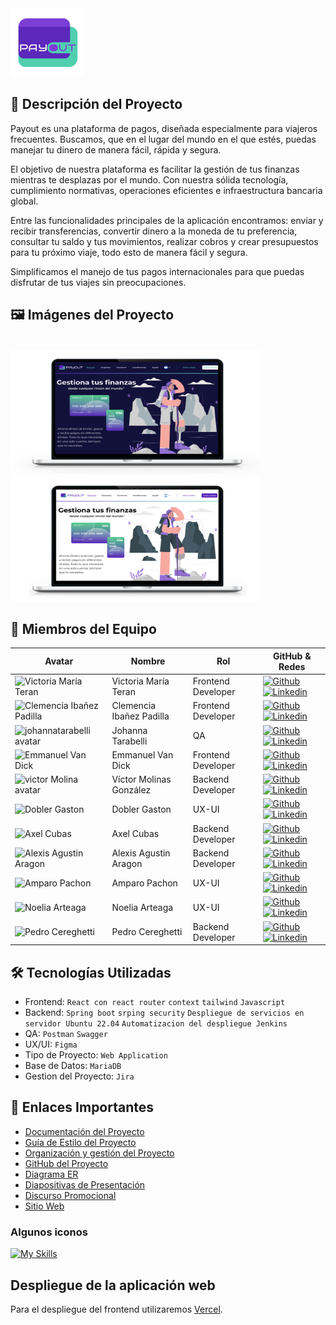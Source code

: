 <img src="https://github.com/No-Country-simulation/s17-06-m-java-react/blob/develop/ASSET/PAYOUT-%201.png" alt="logo PAYOUT" />


## 📖 Descripción del Proyecto

Payout es una plataforma de pagos, diseñada especialmente para viajeros frecuentes. Buscamos, que en el lugar del mundo en el que estés, puedas manejar tu dinero de manera fácil, rápida y segura.

El objetivo de nuestra plataforma es facilitar la gestión de tus finanzas mientras te desplazas por el mundo. Con nuestra sólida tecnología, cumplimiento normativas, operaciones eficientes e infraestructura bancaria global.

Entre las funcionalidades principales de la aplicación encontramos: enviar y recibir transferencias,  convertir dinero a la moneda de tu preferencia, consultar tu saldo y tus movimientos, realizar cobros y crear presupuestos para tu próximo viaje, todo esto de manera fácil y segura. 

Simplificamos el manejo de tus pagos internacionales para que puedas disfrutar de tus viajes sin preocupaciones.


## 🖼️ Imágenes del Proyecto

<br>
<img width="400" height= "200" src="https://github.com/No-Country-simulation/s17-06-m-java-react/blob/develop/ASSET/1.png" alt="vista principal PAYOUT" />
<br>
<img width="400" height= "200" src="https://github.com/No-Country-simulation/s17-06-m-java-react/blob/develop/ASSET/2.png" alt="vista segundaria PAYOUT  " />
<br>

## 👥 Miembros del Equipo

| Avatar                        | Nombre          | Rol                    | GitHub & Redes                                                                                                                                                                                          |
| ----------------------------- | --------------- | ---------------------- | ------------------------------------------------------------------------------------------------------------------------------------------------------------------------------------------------------- |
| <img width="48" height="48" src="https://avatars.githubusercontent.com/u/107654669?v=4" alt="Victoria María Teran" /> | Victoria María Teran     | Frontend Developer    | [![Github](https://skillicons.dev/icons?i=github)](https://github.com/vickyteran) [![Linkedin](https://skillicons.dev/icons?i=linkedin)](https://www.linkedin.com/in/victoriamariateran)         |
| <img width="48" height="48" src="https://avatars.githubusercontent.com/u/125686907?v=4" alt="Clemencia Ibañez Padilla" /> | Clemencia Ibañez Padilla      | Frontend Developer   | [![Github](https://skillicons.dev/icons?i=github)](https://github.com/cibanezpadilla) [![Linkedin](https://skillicons.dev/icons?i=linkedin)](https://www.linkedin.com/in/cibanezpadilla/)         |  
| <img width="48" height="48" src="https://avatars.githubusercontent.com/u/141964978?v=4" alt="johannatarabelli avatar" /> | Johanna Tarabelli | QA                     | [![Github](https://skillicons.dev/icons?i=github)](https://github.com/johannatarabelli) [![Linkedin](https://skillicons.dev/icons?i=linkedin)](https://www.linkedin.com/in/johanna-tarabelli-a2501041/)   |
| <img width="48" height="48" src="https://avatars.githubusercontent.com/u/93367648?v=4" alt="Emmanuel Van Dick" /> | Emmanuel Van Dick | Frontend Developer     | [![Github](https://skillicons.dev/icons?i=github)](https://github.com/emmanuel-vandyk?tab=repositories) [![Linkedin](https://skillicons.dev/icons?i=linkedin)](https://linkedin.com/in/emmanuel-vandyk)               |
| <img width="48" height="48" src="https://github.com/user-attachments/assets/7be64c44-f47e-43ac-ae03-8d0bb143e3a1" alt="victor Molina avatar" /> | Víctor Molinas González |  Backend Developer                | [![Github](https://skillicons.dev/icons?i=github)](https://github.com/vmolinas) [![Linkedin](https://skillicons.dev/icons?i=linkedin)](https://www.linkedin.com/in/vmolinasg/)   |
| <img width="48" height="48" src="https://github.com/user-attachments/assets/ce8256b6-8465-4741-a93b-2085c2d3315e" alt="Dobler Gaston" /> | Dobler Gaston | UX-UI    | [![Github](https://skillicons.dev/icons?i=github)]() [![Linkedin](https://skillicons.dev/icons?i=linkedin)](https://www.linkedin.com/in/dobler-gaston/)               |
| <img width="48" height="48" src="https://github.com/user-attachments/assets/266342b2-f850-4f1e-8e25-7776cfaec1e5" alt="Axel Cubas" /> | Axel Cubas     | Backend Developer    | [![Github](https://skillicons.dev/icons?i=github)](https://github.com/ajax159) [![Linkedin](https://skillicons.dev/icons?i=linkedin)](https://www.linkedin.com/in/axel-pedro-c-054998139/)         | 
| <img width="48" height="48" src="https://github.com/user-attachments/assets/b91ef0eb-9d8b-4a91-8e8b-291b7f636276" alt="Alexis Agustin Aragon" /> | Alexis Agustin Aragon      | Backend Developer    | [![Github](https://skillicons.dev/icons?i=github)](https://github.com/AAragonDev) [![Linkedin](https://skillicons.dev/icons?i=linkedin)](https://www.linkedin.com/in/alexis-agust%C3%ADn-arag%C3%B3n/)         |  
| <img width="48" height="48" src="https://github.com/user-attachments/assets/ec202b73-ba0f-4480-aaa4-2c95f66acbf9" alt="Amparo Pachon" /> | Amparo Pachon      | UX-UI   | [![Github](https://skillicons.dev/icons?i=github)](https://github.com/LuzAmparo22) [![Linkedin](https://skillicons.dev/icons?i=linkedin)](https://www.linkedin.com/in/luz-amparo-pach%C3%B3n-mojica-50a1ab2a5/)         |  
| <img width="48" height="48" src="https://ca.slack-edge.com/T02KS88FB0E-U03D2S4GKS4-bed25a1c9a4a-512" alt="Noelia Arteaga" /> | Noelia Arteaga      | UX-UI   | [![Github](https://skillicons.dev/icons?i=github)]() [![Linkedin](https://skillicons.dev/icons?i=linkedin)](https://www.linkedin.com/in/emelynoeliaarteaga/)         |  
| <img width="48" height="48" src="https://ca.slack-edge.com/T02KS88FB0E-U079FF4GNCU-be2e43a192c6-512" alt="Pedro Cereghetti" /> | Pedro Cereghetti      | Backend Developer   | [![Github](https://skillicons.dev/icons?i=github)](https://github.com/PedroCere) [![Linkedin](https://skillicons.dev/icons?i=linkedin)](http://www.linkedin.com/in/pedro-cereghetti-48448824a)         |  

## 🛠️ Tecnologías Utilizadas

- Frontend: `React con react router` `context` `tailwind` `Javascript`
- Backend: `Spring boot`  `srping security`  `Despliegue de servicios en servidor Ubuntu 22.04` `Automatizacion del despliegue Jenkins`
- QA: `Postman` `Swagger` 
- UX/UI: `Figma`
- Tipo de Proyecto: `Web Application`
- Base de Datos: `MariaDB`
- Gestion del Proyecto: `Jira`

## 🔗 Enlaces Importantes

- [Documentación del Proyecto](https://johitatarabelli.atlassian.net/wiki/spaces/~7120209b84348375644d2897abedce685fc0d4/pages/131179)
- [Guía de Estilo del Proyecto](https://www.figma.com/design/xB4CwPqTeYdaiIXB4tsCRi/S17-06-m-java-react?node-id=711-3543&node-type=canvas&t=pXE6iTpfe8MRh1YL-0)
- [Organización y gestión del Proyecto](https://johannatarabelli.atlassian.net/jira/software/projects/BILLETERA1/boards/3)
- [GitHub del Proyecto](https://github.com/No-Country-simulation/s17-06-m-java-react)
- [Diagrama ER](https://lucid.app/lucidchart/68bb1f67-e400-4470-9c10-306a7f78667d/edit?invitationId=inv_c99d1216-34b1-4fd6-b814-b66776942b1c&page=0_0#)
- [Diapositivas de Presentación](https://johitatarabelli.atlassian.net/wiki/x/JoAU)
- [Discurso Promocional](https://johitatarabelli.atlassian.net/wiki/spaces/~7120209b84348375644d2897abedce685fc0d4/pages/4063233)
- [Sitio Web](https://payout-wallet.vercel.app/)
  
### Algunos iconos

[![My Skills](https://skillicons.dev/icons?i=spring,react,tailwind,figma&theme=dark)](https://skillicons.dev)

## Despliegue de la aplicación web
Para el despliegue del frontend utilizaremos [Vercel](https://vercel.com/).
